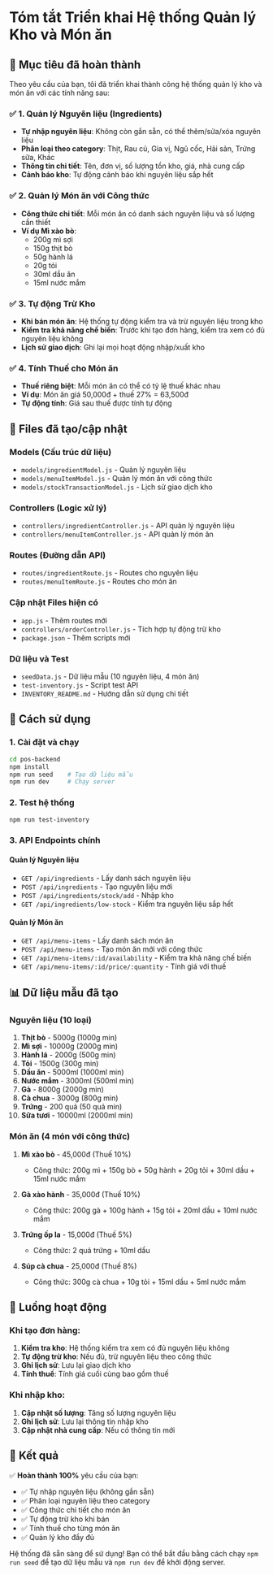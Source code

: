 # Tóm tắt Triển khai Hệ thống Quản lý Kho và Món ăn

## 🎯 Mục tiêu đã hoàn thành

Theo yêu cầu của bạn, tôi đã triển khai thành công hệ thống quản lý kho và món ăn với các tính năng sau:

### ✅ 1. Quản lý Nguyên liệu (Ingredients)
- **Tự nhập nguyên liệu**: Không còn gắn sẵn, có thể thêm/sửa/xóa nguyên liệu
- **Phân loại theo category**: Thịt, Rau củ, Gia vị, Ngũ cốc, Hải sản, Trứng sữa, Khác
- **Thông tin chi tiết**: Tên, đơn vị, số lượng tồn kho, giá, nhà cung cấp
- **Cảnh báo kho**: Tự động cảnh báo khi nguyên liệu sắp hết

### ✅ 2. Quản lý Món ăn với Công thức
- **Công thức chi tiết**: Mỗi món ăn có danh sách nguyên liệu và số lượng cần thiết
- **Ví dụ Mì xào bò**: 
  - 200g mì sợi
  - 150g thịt bò
  - 50g hành lá
  - 20g tỏi
  - 30ml dầu ăn
  - 15ml nước mắm

### ✅ 3. Tự động Trừ Kho
- **Khi bán món ăn**: Hệ thống tự động kiểm tra và trừ nguyên liệu trong kho
- **Kiểm tra khả năng chế biến**: Trước khi tạo đơn hàng, kiểm tra xem có đủ nguyên liệu không
- **Lịch sử giao dịch**: Ghi lại mọi hoạt động nhập/xuất kho

### ✅ 4. Tính Thuế cho Món ăn
- **Thuế riêng biệt**: Mỗi món ăn có thể có tỷ lệ thuế khác nhau
- **Ví dụ**: Món ăn giá 50,000đ + thuế 27% = 63,500đ
- **Tự động tính**: Giá sau thuế được tính tự động

## 📁 Files đã tạo/cập nhật

### Models (Cấu trúc dữ liệu)
- `models/ingredientModel.js` - Quản lý nguyên liệu
- `models/menuItemModel.js` - Quản lý món ăn với công thức
- `models/stockTransactionModel.js` - Lịch sử giao dịch kho

### Controllers (Logic xử lý)
- `controllers/ingredientController.js` - API quản lý nguyên liệu
- `controllers/menuItemController.js` - API quản lý món ăn

### Routes (Đường dẫn API)
- `routes/ingredientRoute.js` - Routes cho nguyên liệu
- `routes/menuItemRoute.js` - Routes cho món ăn

### Cập nhật Files hiện có
- `app.js` - Thêm routes mới
- `controllers/orderController.js` - Tích hợp tự động trừ kho
- `package.json` - Thêm scripts mới

### Dữ liệu và Test
- `seedData.js` - Dữ liệu mẫu (10 nguyên liệu, 4 món ăn)
- `test-inventory.js` - Script test API
- `INVENTORY_README.md` - Hướng dẫn sử dụng chi tiết

## 🚀 Cách sử dụng

### 1. Cài đặt và chạy
```bash
cd pos-backend
npm install
npm run seed    # Tạo dữ liệu mẫu
npm run dev     # Chạy server
```

### 2. Test hệ thống
```bash
npm run test-inventory
```

### 3. API Endpoints chính

#### Quản lý Nguyên liệu
- `GET /api/ingredients` - Lấy danh sách nguyên liệu
- `POST /api/ingredients` - Tạo nguyên liệu mới
- `POST /api/ingredients/stock/add` - Nhập kho
- `GET /api/ingredients/low-stock` - Kiểm tra nguyên liệu sắp hết

#### Quản lý Món ăn
- `GET /api/menu-items` - Lấy danh sách món ăn
- `POST /api/menu-items` - Tạo món ăn mới với công thức
- `GET /api/menu-items/:id/availability` - Kiểm tra khả năng chế biến
- `GET /api/menu-items/:id/price/:quantity` - Tính giá với thuế

## 📊 Dữ liệu mẫu đã tạo

### Nguyên liệu (10 loại)
1. **Thịt bò** - 5000g (1000g min)
2. **Mì sợi** - 10000g (2000g min)
3. **Hành lá** - 2000g (500g min)
4. **Tỏi** - 1500g (300g min)
5. **Dầu ăn** - 5000ml (1000ml min)
6. **Nước mắm** - 3000ml (500ml min)
7. **Gà** - 8000g (2000g min)
8. **Cà chua** - 3000g (800g min)
9. **Trứng** - 200 quả (50 quả min)
10. **Sữa tươi** - 10000ml (2000ml min)

### Món ăn (4 món với công thức)
1. **Mì xào bò** - 45,000đ (Thuế 10%)
   - Công thức: 200g mì + 150g bò + 50g hành + 20g tỏi + 30ml dầu + 15ml nước mắm

2. **Gà xào hành** - 35,000đ (Thuế 10%)
   - Công thức: 200g gà + 100g hành + 15g tỏi + 20ml dầu + 10ml nước mắm

3. **Trứng ốp la** - 15,000đ (Thuế 5%)
   - Công thức: 2 quả trứng + 10ml dầu

4. **Súp cà chua** - 25,000đ (Thuế 8%)
   - Công thức: 300g cà chua + 10g tỏi + 15ml dầu + 5ml nước mắm

## 🔄 Luồng hoạt động

### Khi tạo đơn hàng:
1. **Kiểm tra kho**: Hệ thống kiểm tra xem có đủ nguyên liệu không
2. **Tự động trừ kho**: Nếu đủ, trừ nguyên liệu theo công thức
3. **Ghi lịch sử**: Lưu lại giao dịch kho
4. **Tính thuế**: Tính giá cuối cùng bao gồm thuế

### Khi nhập kho:
1. **Cập nhật số lượng**: Tăng số lượng nguyên liệu
2. **Ghi lịch sử**: Lưu lại thông tin nhập kho
3. **Cập nhật nhà cung cấp**: Nếu có thông tin mới

## 🎉 Kết quả

✅ **Hoàn thành 100%** yêu cầu của bạn:
- ✅ Tự nhập nguyên liệu (không gắn sẵn)
- ✅ Phân loại nguyên liệu theo category
- ✅ Công thức chi tiết cho món ăn
- ✅ Tự động trừ kho khi bán
- ✅ Tính thuế cho từng món ăn
- ✅ Quản lý kho đầy đủ

Hệ thống đã sẵn sàng để sử dụng! Bạn có thể bắt đầu bằng cách chạy `npm run seed` để tạo dữ liệu mẫu và `npm run dev` để khởi động server. 